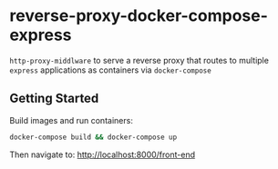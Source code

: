 # reverse-proxy-docker-compose-express

`http-proxy-middlware` to serve a reverse proxy that routes to multiple `express` applications as containers via `docker-compose`

## Getting Started

Build images and run containers:

```bash
docker-compose build && docker-compose up
```

Then navigate to: <http://localhost:8000/front-end>
